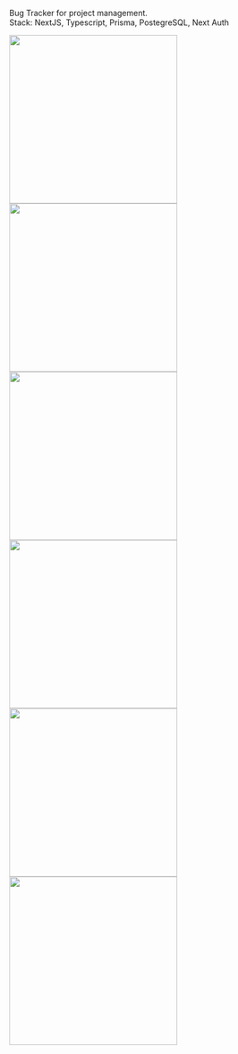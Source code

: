 Bug Tracker for project management. <br/>
Stack: NextJS, Typescript, Prisma, PostegreSQL, Next Auth

<div>
  <img width="300px" src="https://user-images.githubusercontent.com/45149278/178851974-b42f0a49-d2e6-4ff7-b22f-c9a2b8943e15.png"/>
<img width="300px" src="https://user-images.githubusercontent.com/45149278/178852060-c416e9af-4d77-4770-8a69-791e978aaa25.png"/>
<img width="300px" src="https://user-images.githubusercontent.com/45149278/178852102-680653ca-8d9e-4167-8215-5b23f5c71347.png"/>
<img width="300px" src="https://user-images.githubusercontent.com/45149278/178851944-8089257e-fc89-4608-8e79-314c24c8e8da.png"/>
<img width="300px" src="https://user-images.githubusercontent.com/45149278/180209430-51ffcc1a-7189-4636-9ce1-480b5842247c.png"/>
<img width="300px" src="https://user-images.githubusercontent.com/45149278/180209483-89da2b1b-db04-41a5-8f07-39ebc89d742a.png"/>

<div>


